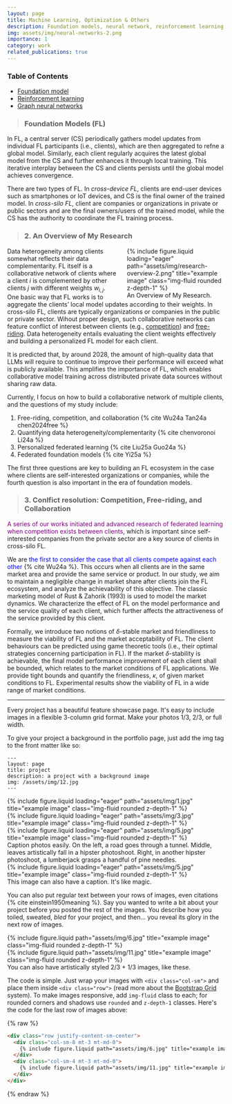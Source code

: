 ```yaml
---
layout: page
title: Machine Learning, Optimization & Others
description: Foundation models, neural network, reinforcement learning, discrete optimization, algorithmic game theory, cloud/edge computing
img: assets/img/neural-networks-2.png
importance: 1
category: work
related_publications: true
---
```





### **Table of Contents**  
- [Foundation model](#FM)  
- [Reinforcement learning](#overview)
- [Graph neural networks](#part1)



>### **Foundation Models (FL)**
<a id="FM"></a>  

In FL, a central server (CS) periodically gathers model updates from individual FL participants (i.e., clients), which are then aggregated to refne a global model. Similarly, each client regularly acquires the latest global model from the CS and further enhances it through local training. This iterative interplay between the CS and clients persists until the global model achieves convergence. 

There are two types of FL. In *cross-device FL*, clients are end-user devices such as smartphones or IoT devices, and CS is the final owner of the
trained model. In *cross-silo FL*, client are companies or organizations in private or public sectors and are the final owners/users of the trained model, while the CS has the authority to coordinate the FL training process. 



>### **2. An Overview of My Research**
<a id="overview"></a>  

<div style="float: right; margin-left: 20px; width: 45%;">
<div class="row">
    <div class="col-sm mt-3 mt-md-0">
        {% include figure.liquid loading="eager" path="assets/img/research-overview-2.png" title="example image" class="img-fluid rounded z-depth-1" %}
    </div>
</div>
<div class="caption">
    An Overview of My Research.
</div>
</div>


Data heterogeneity among clients somewhat reflects their data complementarity. FL itself is a collaborative network of clients where a client $i$ is complemented by other clients $j$ with different weights $w_{i,j}$. One basic way that FL works is to aggregate the clients’ local model updates according to their weights. In cross-silo FL, clients are typically organizations or companies in the public or private sector. Wihout proper design, such collaborative networks can feature conflict of interest between clients (e.g., [competition](https://en.wikipedia.org/wiki/Coopetition)) and [free-riding](https://en.wikipedia.org/wiki/Free-rider_problem). Data heterogeneity entails evaluating the client weights effectively and building a personalized FL model for each client. 

It is predicted that, by around 2028, the amount of high-quality data that LLMs will require to continue to improve their performance will exceed what is publicly available. This amplifies the importance of FL, which enables collaborative model training across distributed private data sources without sharing raw data.


Currently, I focus on how to build a collaborative network of multiple clients, and the questions of my study include:
1. Free-riding, competition, and collaboration {% cite Wu24a Tan24a chen2024free %}
2. Quantifying data heterogeneity/complementarity {% cite chenvoronoi Li24a %}
3. Personalized federated learning {% cite Liu25a Guo24a %}
4. Federated foundation models {% cite Yi25a %}

The first three questions are key to building an FL ecosystem in the case where clients are self-interested organizations or companies, while the fourth question is also important in the era of foundation models.



>### **3. Conlfict resolution: Competition, Free-riding, and Collaboration**
<a id="part1"></a>  

<span style="color: purple;">A series of our works initiated and advanced research of federated learning when competition exists between clients</span>, which is important since self-interested companies from the private sector are a key source of clients in cross-silo FL. 




We are <span style="color: blue;">the first to consider the case that all clients compete against each other</span> {% cite Wu24a %}. This occurs when all clients are in the same market area and provide the same service or product. In our study, we aim to maintain a negligible change in market share after clients join the FL ecosystem, and analyze the achievability of this objective. The classic marketing model of Rust \& Zahorik (1993) is used to model the market dynamics. We characterize the effect of FL on the model performance and the service quality of each client, which further affects the attractiveness of the service provided by this client. 

Formally, we introduce two notions of $\delta$-stable market and friendliness to measure the viability of FL and the market acceptability of FL. The client behaviours can be predicted using game theoretic tools (i.e., their optimal strategies concerning participation in FL). If the market $\delta$-stability is achievable, the final model performance improvement of each client shall be bounded, which relates to the market conditions of FL applications. We provide tight bounds and quantify the friendliness, $\kappa$, of given market conditions to FL. Experimental results show the viability of FL in a wide range of market conditions. 

---


Every project has a beautiful feature showcase page.
It's easy to include images in a flexible 3-column grid format.
Make your photos 1/3, 2/3, or full width.

To give your project a background in the portfolio page, just add the img tag to the front matter like so:

    ---
    layout: page
    title: project
    description: a project with a background image
    img: /assets/img/12.jpg
    ---

<div class="row">
    <div class="col-sm mt-3 mt-md-0">
        {% include figure.liquid loading="eager" path="assets/img/1.jpg" title="example image" class="img-fluid rounded z-depth-1" %}
    </div>
    <div class="col-sm mt-3 mt-md-0">
        {% include figure.liquid loading="eager" path="assets/img/3.jpg" title="example image" class="img-fluid rounded z-depth-1" %}
    </div>
    <div class="col-sm mt-3 mt-md-0">
        {% include figure.liquid loading="eager" path="assets/img/5.jpg" title="example image" class="img-fluid rounded z-depth-1" %}
    </div>
</div>
<div class="caption">
    Caption photos easily. On the left, a road goes through a tunnel. Middle, leaves artistically fall in a hipster photoshoot. Right, in another hipster photoshoot, a lumberjack grasps a handful of pine needles.
</div>
<div class="row">
    <div class="col-sm mt-3 mt-md-0">
        {% include figure.liquid loading="eager" path="assets/img/5.jpg" title="example image" class="img-fluid rounded z-depth-1" %}
    </div>
</div>
<div class="caption">
    This image can also have a caption. It's like magic.
</div>

You can also put regular text between your rows of images, even citations {% cite einstein1950meaning %}.
Say you wanted to write a bit about your project before you posted the rest of the images.
You describe how you toiled, sweated, _bled_ for your project, and then... you reveal its glory in the next row of images.

<div class="row justify-content-sm-center">
    <div class="col-sm-8 mt-3 mt-md-0">
        {% include figure.liquid path="assets/img/6.jpg" title="example image" class="img-fluid rounded z-depth-1" %}
    </div>
    <div class="col-sm-4 mt-3 mt-md-0">
        {% include figure.liquid path="assets/img/11.jpg" title="example image" class="img-fluid rounded z-depth-1" %}
    </div>
</div>
<div class="caption">
    You can also have artistically styled 2/3 + 1/3 images, like these.
</div>

The code is simple.
Just wrap your images with `<div class="col-sm">` and place them inside `<div class="row">` (read more about the <a href="https://getbootstrap.com/docs/4.4/layout/grid/">Bootstrap Grid</a> system).
To make images responsive, add `img-fluid` class to each; for rounded corners and shadows use `rounded` and `z-depth-1` classes.
Here's the code for the last row of images above:

{% raw %}

```html
<div class="row justify-content-sm-center">
  <div class="col-sm-8 mt-3 mt-md-0">
    {% include figure.liquid path="assets/img/6.jpg" title="example image" class="img-fluid rounded z-depth-1" %}
  </div>
  <div class="col-sm-4 mt-3 mt-md-0">
    {% include figure.liquid path="assets/img/11.jpg" title="example image" class="img-fluid rounded z-depth-1" %}
  </div>
</div>
```

{% endraw %}
